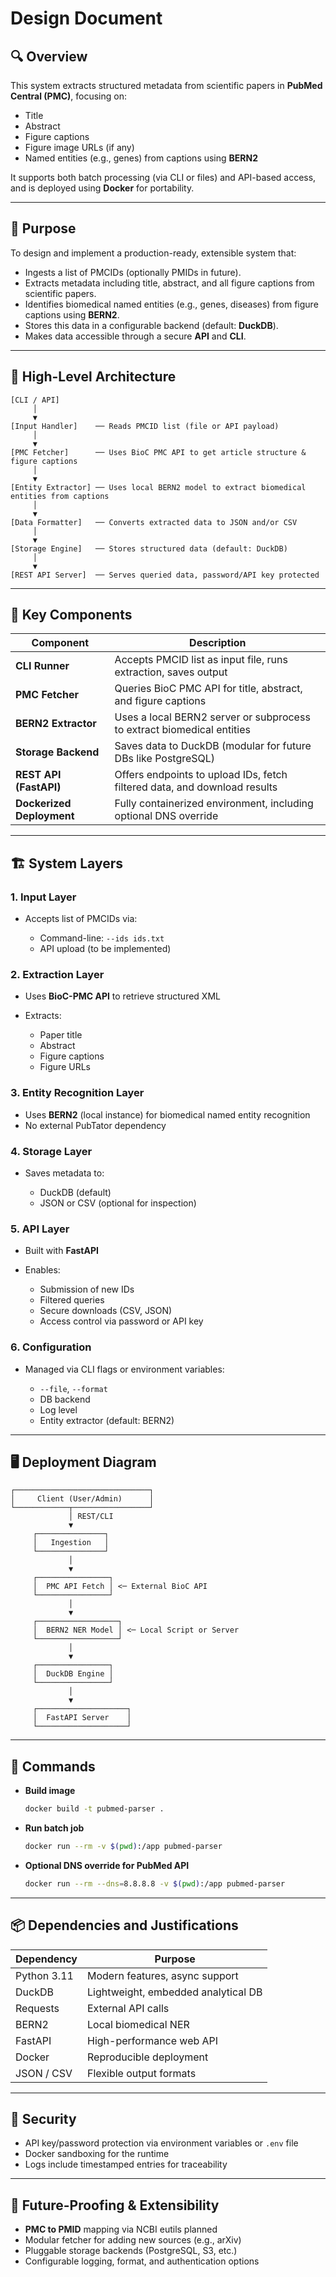 
# Design Document

## 🔍 Overview

This system extracts structured metadata from scientific papers in **PubMed Central (PMC)**, focusing on:

- Title
- Abstract
- Figure captions
- Figure image URLs (if any)
- Named entities (e.g., genes) from captions using **BERN2**

It supports both batch processing (via CLI or files) and API-based access, and is deployed using **Docker** for portability.

---

## 🎯 Purpose

To design and implement a production-ready, extensible system that:

- Ingests a list of PMCIDs (optionally PMIDs in future).
- Extracts metadata including title, abstract, and all figure captions from scientific papers.
- Identifies biomedical named entities (e.g., genes, diseases) from figure captions using **BERN2**.
- Stores this data in a configurable backend (default: **DuckDB**).
- Makes data accessible through a secure **API** and **CLI**.

---

## 🧱 High-Level Architecture

```text
[CLI / API]
     │
     ▼
[Input Handler]    ── Reads PMCID list (file or API payload)
     │
     ▼
[PMC Fetcher]      ── Uses BioC PMC API to get article structure & figure captions
     │
     ▼
[Entity Extractor] ── Uses local BERN2 model to extract biomedical entities from captions
     │
     ▼
[Data Formatter]   ── Converts extracted data to JSON and/or CSV
     │
     ▼
[Storage Engine]   ── Stores structured data (default: DuckDB)
     │
     ▼
[REST API Server]  ── Serves queried data, password/API key protected
````

---

## 🧩 Key Components

| Component                 | Description                                                               |
| ------------------------- | ------------------------------------------------------------------------- |
| **CLI Runner**            | Accepts PMCID list as input file, runs extraction, saves output           |
| **PMC Fetcher**           | Queries BioC PMC API for title, abstract, and figure captions             |
| **BERN2 Extractor**       | Uses a local BERN2 server or subprocess to extract biomedical entities    |
| **Storage Backend**       | Saves data to DuckDB (modular for future DBs like PostgreSQL)             |
| **REST API (FastAPI)**    | Offers endpoints to upload IDs, fetch filtered data, and download results |
| **Dockerized Deployment** | Fully containerized environment, including optional DNS override          |

---

## 🏗️ System Layers

### 1. Input Layer

* Accepts list of PMCIDs via:

  * Command-line: `--ids ids.txt`
  * API upload (to be implemented)

### 2. Extraction Layer

* Uses **BioC-PMC API** to retrieve structured XML
* Extracts:

  * Paper title
  * Abstract
  * Figure captions
  * Figure URLs

### 3. Entity Recognition Layer

* Uses **BERN2** (local instance) for biomedical named entity recognition
* No external PubTator dependency

### 4. Storage Layer

* Saves metadata to:

  * DuckDB (default)
  * JSON or CSV (optional for inspection)

### 5. API Layer

* Built with **FastAPI**
* Enables:

  * Submission of new IDs
  * Filtered queries
  * Secure downloads (CSV, JSON)
  * Access control via password or API key

### 6. Configuration

* Managed via CLI flags or environment variables:

  * `--file`, `--format`
  * DB backend
  * Log level
  * Entity extractor (default: BERN2)

---

## 🖥️ Deployment Diagram

```text
┌──────────────────────────────┐
│     Client (User/Admin)      │
└────────────┬─────────────────┘
             │ REST/CLI
             ▼
     ┌───────────────┐
     │   Ingestion   │
     └───────────────┘
             │
             ▼
     ┌────────────────┐
     │  PMC API Fetch │ <─ External BioC API
     └────────────────┘
             │
             ▼
     ┌──────────────────┐
     │  BERN2 NER Model │ <─ Local Script or Server
     └──────────────────┘
             │
             ▼
     ┌────────────────┐
     │  DuckDB Engine │
     └────────────────┘
             │
             ▼
     ┌────────────────────┐
     │  FastAPI Server    │
     └────────────────────┘
```

---

## 🧰 Commands

* **Build image**

  ```bash
  docker build -t pubmed-parser .
  ```

* **Run batch job**

  ```bash
  docker run --rm -v $(pwd):/app pubmed-parser
  ```

* **Optional DNS override for PubMed API**

  ```bash
  docker run --rm --dns=8.8.8.8 -v $(pwd):/app pubmed-parser
  ```

---

## 📦 Dependencies and Justifications

| Dependency  | Purpose                             |
| ----------- | ----------------------------------- |
| Python 3.11 | Modern features, async support      |
| DuckDB      | Lightweight, embedded analytical DB |
| Requests    | External API calls                  |
| BERN2       | Local biomedical NER                |
| FastAPI     | High-performance web API            |
| Docker      | Reproducible deployment             |
| JSON / CSV  | Flexible output formats             |

---

## 🔐 Security

* API key/password protection via environment variables or `.env` file
* Docker sandboxing for the runtime
* Logs include timestamped entries for traceability

---

## 🌱 Future-Proofing & Extensibility

* **PMC to PMID** mapping via NCBI eutils planned
* Modular fetcher for adding new sources (e.g., arXiv)
* Pluggable storage backends (PostgreSQL, S3, etc.)
* Configurable logging, format, and authentication options


